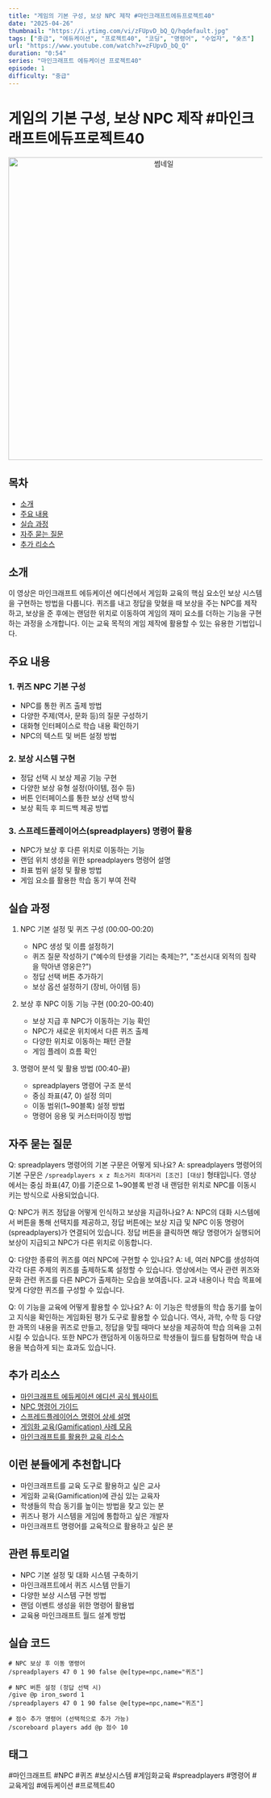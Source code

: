 ```yaml
---
title: "게임의 기본 구성, 보상 NPC 제작 #마인크래프트에듀프로젝트40"
date: "2025-04-26"
thumbnail: "https://i.ytimg.com/vi/zFUpvD_bQ_Q/hqdefault.jpg"
tags: ["중급", "에듀케이션", "프로젝트40", "코딩", "명령어", "수업자", "숏츠"]
url: "https://www.youtube.com/watch?v=zFUpvD_bQ_Q"
duration: "0:54"
series: "마인크래프트 에듀케이션 프로젝트40"
episode: 1
difficulty: "중급"
---
```


# 게임의 기본 구성, 보상 NPC 제작 #마인크래프트에듀프로젝트40

<div align="center">
<img src="https://i.ytimg.com/vi/zFUpvD_bQ_Q/hqdefault.jpg" alt="썸네일" width="600"/>
</div>

## 목차
- [소개](#소개)
- [주요 내용](#주요-내용)
- [실습 과정](#실습-과정)
- [자주 묻는 질문](#자주-묻는-질문)
- [추가 리소스](#추가-리소스)

## 소개
이 영상은 마인크래프트 에듀케이션 에디션에서 게임화 교육의 핵심 요소인 보상 시스템을 구현하는 방법을 다룹니다. 퀴즈를 내고 정답을 맞혔을 때 보상을 주는 NPC를 제작하고, 보상을 준 후에는 랜덤한 위치로 이동하여 게임의 재미 요소를 더하는 기능을 구현하는 과정을 소개합니다. 이는 교육 목적의 게임 제작에 활용할 수 있는 유용한 기법입니다.

## 주요 내용

### 1. 퀴즈 NPC 기본 구성
- NPC를 통한 퀴즈 출제 방법
- 다양한 주제(역사, 문화 등)의 질문 구성하기
- 대화형 인터페이스로 학습 내용 확인하기
- NPC의 텍스트 및 버튼 설정 방법

### 2. 보상 시스템 구현
- 정답 선택 시 보상 제공 기능 구현
- 다양한 보상 유형 설정(아이템, 점수 등)
- 버튼 인터페이스를 통한 보상 선택 방식
- 보상 획득 후 피드백 제공 방법

### 3. 스프레드플레이어스(spreadplayers) 명령어 활용
- NPC가 보상 후 다른 위치로 이동하는 기능
- 랜덤 위치 생성을 위한 spreadplayers 명령어 설명
- 좌표 범위 설정 및 활용 방법
- 게임 요소를 활용한 학습 동기 부여 전략

## 실습 과정
1. NPC 기본 설정 및 퀴즈 구성 (00:00-00:20)
   - NPC 생성 및 이름 설정하기
   - 퀴즈 질문 작성하기 ("예수의 탄생을 기리는 축제는?", "조선시대 외적의 침략을 막아낸 영웅은?")
   - 정답 선택 버튼 추가하기
   - 보상 옵션 설정하기 (장비, 아이템 등)

2. 보상 후 NPC 이동 기능 구현 (00:20-00:40)
   - 보상 지급 후 NPC가 이동하는 기능 확인
   - NPC가 새로운 위치에서 다른 퀴즈 출제
   - 다양한 위치로 이동하는 패턴 관찰
   - 게임 플레이 흐름 확인

3. 명령어 분석 및 활용 방법 (00:40-끝)
   - spreadplayers 명령어 구조 분석
   - 중심 좌표(47, 0) 설정 의미
   - 이동 범위(1~90블록) 설정 방법
   - 명령어 응용 및 커스터마이징 방법

## 자주 묻는 질문
Q: spreadplayers 명령어의 기본 구문은 어떻게 되나요?
A: spreadplayers 명령어의 기본 구문은 `/spreadplayers x z 최소거리 최대거리 [조건] [대상]` 형태입니다. 영상에서는 중심 좌표(47, 0)를 기준으로 1~90블록 반경 내 랜덤한 위치로 NPC를 이동시키는 방식으로 사용되었습니다.

Q: NPC가 퀴즈 정답을 어떻게 인식하고 보상을 지급하나요?
A: NPC의 대화 시스템에서 버튼을 통해 선택지를 제공하고, 정답 버튼에는 보상 지급 및 NPC 이동 명령어(spreadplayers)가 연결되어 있습니다. 정답 버튼을 클릭하면 해당 명령어가 실행되어 보상이 지급되고 NPC가 다른 위치로 이동합니다.

Q: 다양한 종류의 퀴즈를 여러 NPC에 구현할 수 있나요?
A: 네, 여러 NPC를 생성하여 각각 다른 주제의 퀴즈를 출제하도록 설정할 수 있습니다. 영상에서는 역사 관련 퀴즈와 문화 관련 퀴즈를 다른 NPC가 출제하는 모습을 보여줍니다. 교과 내용이나 학습 목표에 맞게 다양한 퀴즈를 구성할 수 있습니다.

Q: 이 기능을 교육에 어떻게 활용할 수 있나요?
A: 이 기능은 학생들의 학습 동기를 높이고 지식을 확인하는 게임화된 평가 도구로 활용할 수 있습니다. 역사, 과학, 수학 등 다양한 과목의 내용을 퀴즈로 만들고, 정답을 맞힐 때마다 보상을 제공하여 학습 의욕을 고취시킬 수 있습니다. 또한 NPC가 랜덤하게 이동하므로 학생들이 월드를 탐험하며 학습 내용을 복습하게 되는 효과도 있습니다.

## 추가 리소스
- [마인크래프트 에듀케이션 에디션 공식 웹사이트](https://education.minecraft.net/)
- [NPC 명령어 가이드](링크)
- [스프레드플레이어스 명령어 상세 설명](링크)
- [게임화 교육(Gamification) 사례 모음](링크)
- [마인크래프트를 활용한 교육 리소스](링크)

## 이런 분들에게 추천합니다
- 마인크래프트를 교육 도구로 활용하고 싶은 교사
- 게임화 교육(Gamification)에 관심 있는 교육자
- 학생들의 학습 동기를 높이는 방법을 찾고 있는 분
- 퀴즈나 평가 시스템을 게임에 통합하고 싶은 개발자
- 마인크래프트 명령어를 교육적으로 활용하고 싶은 분

## 관련 튜토리얼
- NPC 기본 설정 및 대화 시스템 구축하기
- 마인크래프트에서 퀴즈 시스템 만들기
- 다양한 보상 시스템 구현 방법
- 랜덤 이벤트 생성을 위한 명령어 활용법
- 교육용 마인크래프트 월드 설계 방법

## 실습 코드
```
# NPC 보상 후 이동 명령어
/spreadplayers 47 0 1 90 false @e[type=npc,name="퀴즈"]

# NPC 버튼 설정 (정답 선택 시)
/give @p iron_sword 1
/spreadplayers 47 0 1 90 false @e[type=npc,name="퀴즈"]

# 점수 추가 명령어 (선택적으로 추가 가능)
/scoreboard players add @p 점수 10
```

## 태그
#마인크래프트 #NPC #퀴즈 #보상시스템 #게임화교육 #spreadplayers #명령어 #교육게임 #에듀케이션 #프로젝트40